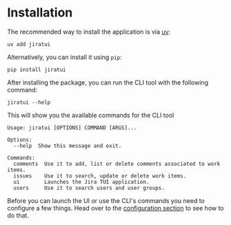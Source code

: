 # Installation

The recommended way to install the application is via [uv](https://docs.astral.sh/uv/):

```shell
uv add jiratui
```

Alternatively, you can install it using `pip`:

```shell
pip install jiratui
```

After installing the package, you can run the CLI tool with the following command:

```shell
jiratui --help
```

This will show you the available commands for the CLI tool

```shell
Usage: jiratui [OPTIONS] COMMAND [ARGS]...

Options:
  --help  Show this message and exit.

Commands:
  comments  Use it to add, list or delete comments associated to work items.
  issues    Use it to search, update or delete work items.
  ui        Launches the Jira TUI application.
  users     Use it to search users and user groups.
```

Before you can launch the UI or use the CLI's commands you need to configure a few things. Head over to the
[configuration section](/users//configuration/index) to see how to do that.
